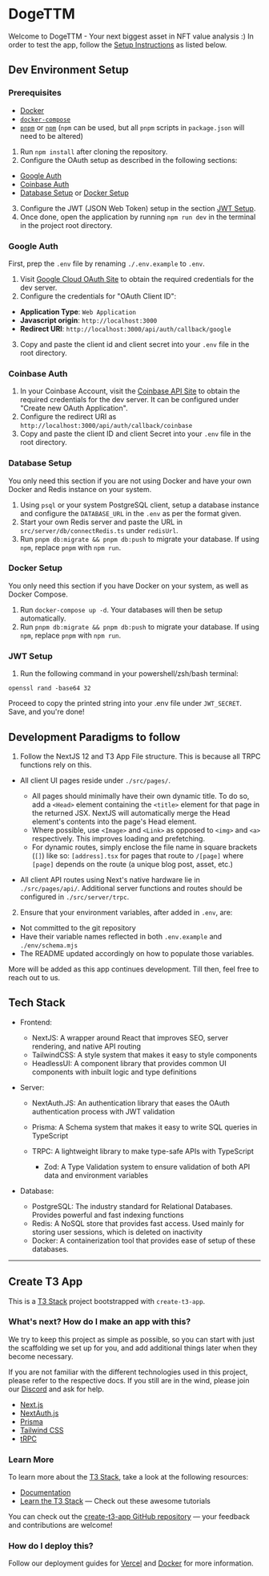 # **DogeTTM**

Welcome to DogeTTM - Your next biggest asset in NFT value analysis :)
In order to test the app, follow the [Setup Instructions](#dev-environment-setup) as listed below.

## **Dev Environment Setup**

### **Prerequisites**

- [Docker](https://docs.docker.com/get-docker/)
- [`docker-compose`](https://docs.docker.com/get-started/08_using_compose/)
- [`pnpm`](https://pnpm.io/installation) or [`npm`](https://docs.npmjs.com/downloading-and-installing-node-js-and-npm) (`npm` can be used, but all `pnpm` scripts in `package.json` will need to be altered)

1. Run `npm install` after cloning the repository.
2. Configure the OAuth setup as described in the following sections:

  - [Google Auth](#google-auth)
  - [Coinbase Auth](#coinbase-auth)
  - [Database Setup](#database-setup) or [Docker Setup](#docker-setup)

3. Configure the JWT (JSON Web Token) setup in the section [JWT Setup](#jwt-setup).
4. Once done, open the application by running `npm run dev` in the terminal in the project root directory.

### **Google Auth**

First, prep the `.env` file by renaming `./.env.example` to `.env`.

1. Visit [Google Cloud OAuth Site](https://console.cloud.google.com/apis/credentials?authuser=1&project=dogettm-370912&supportedpurview=project) to obtain
the required credentials for the dev server.
2. Configure the credentials for "OAuth Client ID":

- **Application Type**: `Web Application`
- **Javascript origin**: `http://localhost:3000`
- **Redirect URI**: `http://localhost:3000/api/auth/callback/google`

3. Copy and paste the client id and client secret into your `.env` file in the root directory.

### **Coinbase Auth**

1. In your Coinbase Account, visit the [Coinbase API Site](http://www.coinbase.com/settings/api) to obtain the required credentials for the dev server. It can be configured under "Create new OAuth Application".
2. Configure the redirect URI as `http://localhost:3000/api/auth/callback/coinbase`
3. Copy and paste the client ID and client Secret into your `.env` file in the root directory.

### **Database Setup**

You only need this section if you are not using Docker and have your own Docker and Redis instance on your system.

1. Using `psql` or your system PostgreSQL client, setup a database instance and configure the `DATABASE_URL` in the `.env` as per the format given.
2. Start your own Redis server and paste the URL in `src/server/db/connectRedis.ts` under `redisUrl`.
3. Run `pnpm db:migrate && pnpm db:push` to migrate your database. If using `npm`, replace `pnpm` with `npm run`.

### **Docker Setup**

You only need this section if you have Docker on your system, as well as Docker Compose.

1. Run `docker-compose up -d`. Your databases will then be setup automatically.
2. Run `pnpm db:migrate && pnpm db:push` to migrate your database. If using `npm`, replace `pnpm` with `npm run`.

### **JWT Setup**

1. Run the following command in your powershell/zsh/bash terminal:

```shell
openssl rand -base64 32
```

Proceed to copy the printed string into your .env file under `JWT_SECRET`. Save, and you're done!

## **Development Paradigms to follow**

1. Follow the NextJS 12 and T3 App File structure. This is because all TRPC functions rely on this.

- All client UI pages reside under `./src/pages/`.
  
  - All pages should minimally have their own dynamic title. To do so, add a `<Head>` element containing the `<title>` element for that page in the
    returned JSX. NextJS will automatically merge the Head element's contents into the page's Head element.
  - Where possible, use `<Image>` and `<Link>` as opposed to `<img>` and `<a>` respectively. This improves loading and prefetching.
  - For dynamic routes, simply enclose the file name in square brackets (`[]`) like so: `[address].tsx` for pages that route to `/[page]` where
    `[page]` depends on the route (a unique blog post, asset, etc.)
- All client API routes using Next's native hardware lie in `./src/pages/api/`. Additional server 
  functions and routes should be configured in `./src/server/trpc`.

2. Ensure that your environment variables, after added in `.env`, are:

- Not committed to the git repository
- Have their variable names reflected in both `.env.example` and `./env/schema.mjs`
- The README updated accordingly on how to populate those variables.

More will be added as this app continues development. Till then, feel free to reach out to us.

## **Tech Stack**

- Frontend:

  - NextJS: A wrapper around React that improves SEO, server rendering, and native API routing
  - TailwindCSS: A style system that makes it easy to style components
  - HeadlessUI: A component library that provides common UI components with inbuilt logic and type definitions
  
- Server:

  - NextAuth.JS: An authentication library that eases the OAuth authentication process with JWT validation
  - Prisma: A Schema system that makes it easy to write SQL queries in TypeScript
  - TRPC: A lightweight library to make type-safe APIs with TypeScript

    - Zod: A Type Validation system to ensure validation of both API data and environment variables

- Database:

  - PostgreSQL: The industry standard for Relational Databases. Provides powerful and fast indexing functions
  - Redis: A NoSQL store that provides fast access. Used mainly for storing user sessions, which is deleted on inactivity
  - Docker: A containerization tool that provides ease of setup of these databases.

---

## Create T3 App

This is a [T3 Stack](https://create.t3.gg/) project bootstrapped with `create-t3-app`.

### What's next? How do I make an app with this?

We try to keep this project as simple as possible, so you can start with just the scaffolding we set up for you, and add additional things later when they become necessary.

If you are not familiar with the different technologies used in this project, please refer to the respective docs. If you still are in the wind, please join our [Discord](https://t3.gg/discord) and ask for help.

- [Next.js](https://nextjs.org)
- [NextAuth.js](https://next-auth.js.org)
- [Prisma](https://prisma.io)
- [Tailwind CSS](https://tailwindcss.com)
- [tRPC](https://trpc.io)

### Learn More

To learn more about the [T3 Stack](https://create.t3.gg/), take a look at the following resources:

- [Documentation](https://create.t3.gg/)
- [Learn the T3 Stack](https://create.t3.gg/en/faq#what-learning-resources-are-currently-available) — Check out these awesome tutorials

You can check out the [create-t3-app GitHub repository](https://github.com/t3-oss/create-t3-app) — your feedback and contributions are welcome!

### How do I deploy this?

Follow our deployment guides for [Vercel](https://create.t3.gg/en/deployment/vercel) and [Docker](https://create.t3.gg/en/deployment/docker) for more information.
